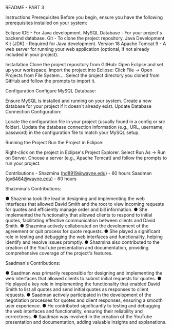 README - PART 3

Instructions
Prerequisites
Before you begin, ensure you have the following prerequisites installed on your system:

Eclipse IDE - For Java development.
MySQL Database - For your project's backend database.
Git - To clone the project repository.
Java Development Kit (JDK) - Required for Java development. Version 18
Apache Tomcat 9 - A web server for running your web application (optional, if not already included in your project).



Installation
Clone the project repository from GitHub:
Open Eclipse and set up your workspace.
Import the project into Eclipse:
Click File -> Open Projects from File System....
Select the project directory you cloned from GitHub and follow the prompts to import it.



Configuration
Configure MySQL Database:

Ensure MySQL is installed and running on your system.
Create a new database for your project if it doesn't already exist.
Update Database Connection Configuration:

Locate the configuration file in your project (usually found in a config or src folder).
Update the database connection information (e.g., URL, username, password) in the configuration file to match your MySQL setup.


Running the Project
Run the Project in Eclipse:

Right-click on the project in Eclipse's Project Explorer.
Select Run As -> Run on Server.
Choose a server (e.g., Apache Tomcat) and follow the prompts to run your project.




Contributions -
Shazmina (hd8919@wayne.edu) - 60 hours
Saadman (gv6464@wayne.edu) - 60 hours

Shazmina's Contributions:

●	Shazmina took the lead in designing and implementing the web interfaces that allowed David Smith and the root to view incoming requests for quotes and efficiently manage order and bill information.
●	She implemented the functionality that allowed clients to respond to initial quotes, facilitating effective communication between clients and David Smith.
●	Shazmina actively collaborated on the development of the agreement or quit process for quote requests.
●	She played a significant role in testing and debugging the web interfaces and functionality, helping identify and resolve issues promptly.
●	Shazmina also contributed to the creation of the YouTube presentation and documentation, providing comprehensive coverage of the project's features.


Saadman's Contributions:

●	Saadman was primarily responsible for designing and implementing the web interfaces that allowed clients to submit initial requests for quotes.
●	He played a key role in implementing the functionality that enabled David Smith to list all quotes and send initial quotes as responses to client requests.
●	Saadman actively participated in the development of the negotiation processes for quotes and client responses, ensuring a smooth user experience.
●	He contributed significantly to testing and debugging the web interfaces and functionality, ensuring their reliability and correctness.
●	Saadman was involved in the creation of the YouTube presentation and documentation, adding valuable insights and explanations.


